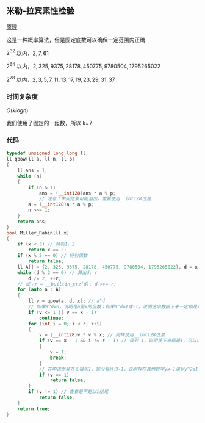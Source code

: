 ## 米勒-拉宾素性检验

[原理](https://zhuanlan.zhihu.com/p/220203643)

这是一种概率算法，但是固定底数可以确保一定范围内正确

$2^{32}$ 以内，$2,7,61$

$2^{64}$ 以内，$2,325,9375,28178,450775,9780504,1795265022$

$2^{78}$ 以内，$2,3,5,7,11,13,17,19,23,29,31,37$

### 时间复杂度

$O(klog n)$

我们使用了固定的一组数，所以 k=7

### 代码

```c++
typedef unsigned long long ll;
ll qpow(ll a, ll n, ll p)
{
    ll ans = 1;
    while (n)
    {
        if (n & 1)
            ans = (__int128)ans * a % p;
            // 注意！中间结果可能溢出，需要使用__int128过渡
        a = (__int128)a * a % p;
        n >>= 1;
    }
    return ans;
}
bool Miller_Rabin(ll x)
{
    if (x < 3) // 特判1，2
        return x == 2;
    if (x % 2 == 0) // 特判偶数
        return false;
    ll A[] = {2, 325, 9375, 28178, 450775, 9780504, 1795265022}, d = x - 1, r = 0;
    while (d % 2 == 0) // 算出d, r 
        d /= 2, ++r;
    // 或：r = __builtin_ctz(d), d >>= r;
    for (auto a : A)
    {
        ll v = qpow(a, d, x); // a^d
        // 如果a^d≡0，说明是a是x的倍数；如果a^d≡1或-1，说明这串数接下来一定都是1，不用继续计算
        if (v <= 1 || v == x - 1) 
            continue;
        for (int i = 0; i < r; ++i)
        {
            v = (__int128)v * v % x; // 同样使用__int128过渡
            if (v == x - 1 && i != r - 1) // 得到-1，说明接下来都是1，可以退出了
            {
                v = 1;
                break;
            }
            // 在中途而非开头得到1，却没有经过-1，说明存在其他数字y≠-1满足y^2≡1，则x一定不是奇素数
            if (v == 1)  
                return false;
        }
        if (v != 1) // 查看是不是以1结尾
            return false;
    }
    return true;
}
```

